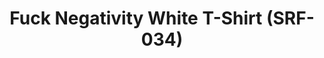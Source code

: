 ---
ee_id: '4368'
site: '1'
type: '2'
long_id: 2016-079 Fuck Negativity White T-Shirt (SRF-034)
url: 2016-079-fuck-negativity-white-t-shirt-srf-034
title: Fuck Negativity White T-Shirt (SRF-034)
year: '2016'
medium: T-shirt
commission:
dims:
pitch:
ps:
live_url:
related: "[4277] [2014-088-going-negative-lakes] 2014-088 Going Negative / Lakes"
youtube:
imgs: Arcangel-Surfware-fuck-negativity-white-shirt-2016-079-full-database.jpg
subheading:
display_year: '2016'
download:
add_credit:
add_credits:
related_code:
layout: things-i-made
---